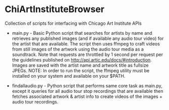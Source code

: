 # ChiArtInstituteBrowser
Collection of scripts for interfacing with Chicago Art Institute APIs

- main.py - Basic Python script that searches for artists by name and retrieves any published images (and if available any audio tour video) for the artist that are available. The script then uses ffmpeg to craft videos from still images of the artwork using the audio tour media as a soundtrack. Note that requests are throttled by 1 second per request per the guidelines published on http://api.artic.edu/docs/#introduction. Images are saved with the artist name and artwork title as fullsize JPEGs. NOTE: In order to run the script, the ffmpeg utility must be installed on your system and available on your $PATH.

- findallaudio.py - Python script that performs same core task as main.py, except it queries for all audio tour stop recordings that are available then fetches associated artwork & artist info to create videos of the images + audio tour recordings.
